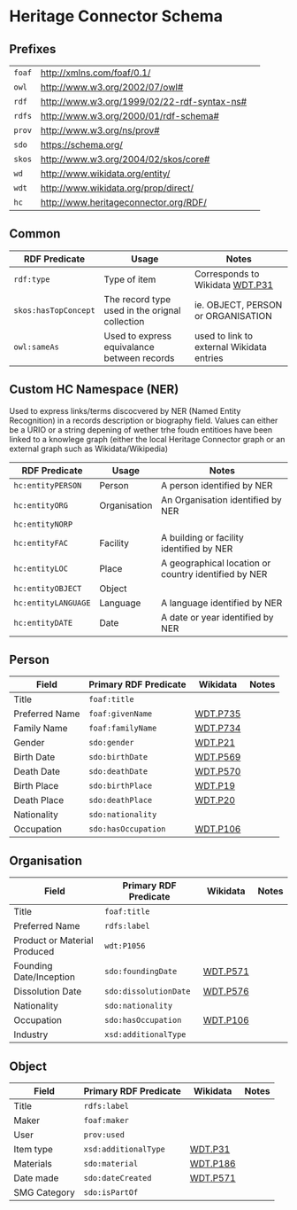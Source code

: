 # Heritage Connector Schema

## Prefixes

| | | |
|-|-|-|
| `foaf` | http://xmlns.com/foaf/0.1/ |
| `owl` | http://www.w3.org/2002/07/owl# |
| `rdf` | http://www.w3.org/1999/02/22-rdf-syntax-ns# |
| `rdfs` | http://www.w3.org/2000/01/rdf-schema# |
| `prov` | http://www.w3.org/ns/prov# |
| `sdo` | https://schema.org/ |
| `skos` | http://www.w3.org/2004/02/skos/core# |
| `wd` | http://www.wikidata.org/entity/ |
| `wdt` | http://www.wikidata.org/prop/direct/ |
| `hc` | http://www.heritageconnector.org/RDF/ |
## Common

 RDF Predicate | Usage       | Notes |
| ----------- | ----------- | ----------- |
| `rdf:type` | Type of item | Corresponds to Wikidata [WDT.P31](https://www.wikidata.org/wiki/Property:P31) | 
| `skos:hasTopConcept` | The record type used in the orignal collection | ie. OBJECT, PERSON or ORGANISATION
| `owl:sameAs` | Used to express equivalance between records | used to link to external Wikidata entries | 

## Custom HC Namespace (NER)

Used to express links/terms discocvered by NER (Named Entity Recognition) in a records description or biography field. Values can either be a URIO or a string depening of wether trhe foudn entitioes have been linked to a knowlege graph (either the local Heritage Connector graph or an external graph such as Wikidata/Wikipedia)

| RDF Predicate | Usage       | Notes |
| ----------- | ----------- | ----------- |
| `hc:entityPERSON` | Person | A person identified by NER | 
| `hc:entityORG` | Organisation | An Organisation identified by NER | 
| `hc:entityNORP` | | | 
| `hc:entityFAC` | Facility | A building or facility identified by NER | 
| `hc:entityLOC` | Place | A geographical location or country identified by NER | 
| `hc:entityOBJECT` | Object | | 
| `hc:entityLANGUAGE` | Language | A language identified by NER | 
| `hc:entityDATE` | Date | A date or year identified by NER | 


## Person

| Field       | Primary RDF Predicate     | Wikidata    | Notes |
| ----------- | ----------- | ----------- | ----------- | 
| Title | `foaf:title` | | |
| Preferred Name | `foaf:givenName` | [WDT.P735](https://www.wikidata.org/wiki/Property:P735) | |
| Family Name | `foaf:familyName` | [WDT.P734](https://www.wikidata.org/wiki/Property:P734) | |
| Gender | `sdo:gender` | [WDT.P21](https://www.wikidata.org/wiki/Property:P21) |
| Birth Date | `sdo:birthDate` | [WDT.P569](https://www.wikidata.org/wiki/Property:P569) | |
| Death Date | `sdo:deathDate` | [WDT.P570](https://www.wikidata.org/wiki/Property:P570) | |
| Birth Place | `sdo:birthPlace` | [WDT.P19](https://www.wikidata.org/wiki/Property:P19) | |
| Death Place | `sdo:deathPlace` | [WDT.P20](https://www.wikidata.org/wiki/Property:P20) | |
| Nationality | `sdo:nationality` | | |
| Occupation | `sdo:hasOccupation` | [WDT.P106](https://www.wikidata.org/wiki/Property:P106) | |

## Organisation

| Field       | Primary RDF Predicate     | Wikidata    | Notes |
| ----------- | ----------- | ----------- | ----------- | 
| Title | `foaf:title` | | |
| Preferred Name | `rdfs:label` | | |
| Product or Material Produced | `wdt:P1056` | | |
| Founding Date/Inception | `sdo:foundingDate` | [WDT.P571](https://www.wikidata.org/wiki/Property:P571) | |
| Dissolution Date | `sdo:dissolutionDate` | [WDT.P576](https://www.wikidata.org/wiki/Property:P576) | | 
| Nationality | `sdo:nationality` | | | 
| Occupation | `sdo:hasOccupation` | [WDT.P106](https://www.wikidata.org/wiki/Property:P106) | |
| Industry | `xsd:additionalType` | | |

## Object

| Field       | Primary RDF Predicate | Wikidata    | Notes |
| ----------- | ----------- | ----------- | ----------- | 
| Title | `rdfs:label` | | |
| Maker | `foaf:maker` | | |
| User | `prov:used` | | |
| Item type | `xsd:additionalType` | [WDT.P31](https://www.wikidata.org/wiki/Property:P31) | |
| Materials | `sdo:material` | [WDT.P186](https://www.wikidata.org/wiki/Property:P186) | |
| Date made| `sdo:dateCreated` | [WDT.P571](https://www.wikidata.org/wiki/Property:P571) | |
| SMG Category | `sdo:isPartOf` | | |




